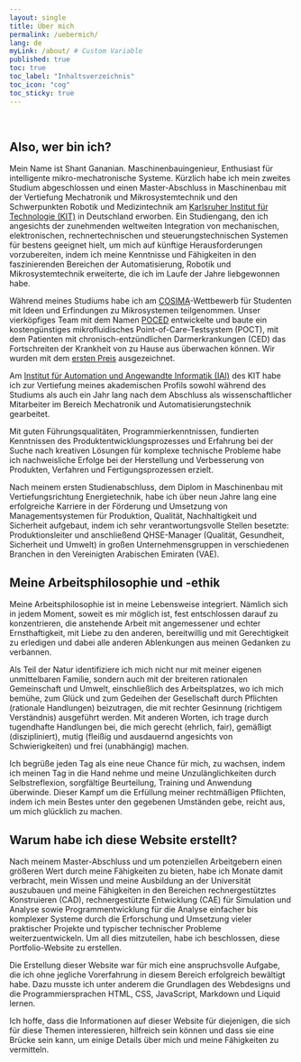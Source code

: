 ```yaml
---
layout: single
title: Über mich
permalink: /uebermich/
lang: de
myLink: /about/ # Custom Variable
published: true
toc: true
toc_label: "Inhaltsverzeichnis"
toc_icon: "cog"
toc_sticky: true
---
```


<br>

<a id="section-a"></a>
## Also, wer bin ich?

Mein Name ist Shant Gananian. Maschinenbauingenieur, Enthusiast für intelligente mikro-mechatronische Systeme. Kürzlich habe ich mein zweites Studium abgeschlossen und einen Master-Abschluss in Maschinenbau mit der Vertiefung Mechatronik und Mikrosystemtechnik und den Schwerpunkten Robotik und Medizintechnik am [Karlsruher Institut für Technologie (KIT)](https://www.kit.edu/) in Deutschland erworben. Ein Studiengang, den ich angesichts der zunehmenden weltweiten Integration von mechanischen, elektronischen, rechnertechnischen und steuerungstechnischen Systemen für bestens geeignet hielt, um mich auf künftige Herausforderungen vorzubereiten, indem ich meine Kenntnisse und Fähigkeiten in den faszinierenden Bereichen der Automatisierung, Robotik und Mikrosystemtechnik erweiterte, die ich im Laufe der Jahre liebgewonnen habe.

Während meines Studiums habe ich am [COSIMA](https://www.elektronikforschung.de/foerderung/nachwuchsfoerderung/cosima)-Wettbewerb für Studenten mit Ideen und Erfindungen zu Mikrosystemen teilgenommen. Unser vierköpfiges Team mit dem Namen [POCED](https://teampoced.wixsite.com/poced) entwickelte und baute ein kostengünstiges mikrofluidisches Point-of-Care-Testsystem (POCT), mit dem Patienten mit chronisch-entzündlichen Darmerkrankungen (CED) das Fortschreiten der Krankheit von zu Hause aus überwachen können. Wir wurden mit dem [ersten Preis](https://www.cosima-mems.de/de/preistraeger/sieger-2019) ausgezeichnet.

Am [Institut für Automation und Angewandte Informatik (IAI)](https://www.iai.kit.edu/index.php) des KIT habe ich zur Vertiefung meines akademischen Profils sowohl während des Studiums als auch ein Jahr lang nach dem Abschluss als wissenschaftlicher Mitarbeiter im Bereich Mechatronik und Automatisierungstechnik gearbeitet.

Mit guten Führungsqualitäten, Programmierkenntnissen, fundierten Kenntnissen des Produktentwicklungsprozesses und Erfahrung bei der Suche nach kreativen Lösungen für komplexe technische Probleme habe ich nachweisliche Erfolge bei der Herstellung und Verbesserung von Produkten, Verfahren und Fertigungsprozessen erzielt.

Nach meinem ersten Studienabschluss, dem Diplom in Maschinenbau mit Vertiefungsrichtung Energietechnik, habe ich über neun Jahre lang eine erfolgreiche Karriere in der Förderung und Umsetzung von Managementsystemen für Produktion, Qualität, Nachhaltigkeit und Sicherheit aufgebaut, indem ich sehr verantwortungsvolle Stellen besetzte: Produktionsleiter und anschließend QHSE-Manager (Qualität, Gesundheit, Sicherheit und Umwelt) in großen Unternehmensgruppen in verschiedenen Branchen in den Vereinigten Arabischen Emiraten (VAE).


<a id="section-b"></a>
## Meine Arbeitsphilosophie und -ethik

Meine Arbeitsphilosophie ist in meine Lebensweise integriert. Nämlich sich in jedem Moment, soweit es mir möglich ist, fest entschlossen darauf zu konzentrieren, die anstehende Arbeit mit angemessener und echter Ernsthaftigkeit, mit Liebe zu den anderen, bereitwillig und mit Gerechtigkeit zu erledigen und dabei alle anderen Ablenkungen aus meinen Gedanken zu verbannen.

Als Teil der Natur identifiziere ich mich nicht nur mit meiner eigenen unmittelbaren Familie, sondern auch mit der breiteren rationalen Gemeinschaft und Umwelt, einschließlich des Arbeitsplatzes, wo ich mich bemühe, zum Glück und zum Gedeihen der Gesellschaft durch Pflichten (rationale Handlungen) beizutragen, die mit rechter Gesinnung (richtigem Verständnis) ausgeführt werden. Mit anderen Worten, ich trage durch tugendhafte Handlungen bei, die mich gerecht (ehrlich, fair), gemäßigt (diszipliniert), mutig (fleißig und ausdauernd angesichts von Schwierigkeiten) und frei (unabhängig) machen.

Ich begrüße jeden Tag als eine neue Chance für mich, zu wachsen, indem ich meinen Tag in die Hand nehme und meine Unzulänglichkeiten durch Selbstreflexion, sorgfältige Beurteilung, Training und Anwendung überwinde. Dieser Kampf um die Erfüllung meiner rechtmäßigen Pflichten, indem ich mein Bestes unter den gegebenen Umständen gebe, reicht aus, um mich glücklich zu machen.

<a id="section-c"></a>
## Warum habe ich diese Website erstellt?

Nach meinem Master-Abschluss und um potenziellen Arbeitgebern einen größeren Wert durch meine Fähigkeiten zu bieten, habe ich Monate damit verbracht, mein Wissen und meine Ausbildung an der Universität auszubauen und meine Fähigkeiten in den Bereichen rechnergestütztes Konstruieren (CAD), rechnergestützte Entwicklung (CAE) für Simulation und Analyse sowie Programmentwicklung für die Analyse einfacher bis komplexer Systeme durch die Erforschung und Umsetzung vieler praktischer Projekte und typischer technischer Probleme weiterzuentwickeln. Um all dies mitzuteilen, habe ich beschlossen, diese Portfolio-Website zu erstellen.

Die Erstellung dieser Website war für mich eine anspruchsvolle Aufgabe, die ich ohne jegliche Vorerfahrung in diesem Bereich erfolgreich bewältigt habe. Dazu musste ich unter anderem die Grundlagen des Webdesigns und die Programmiersprachen HTML, CSS, JavaScript, Markdown und Liquid lernen.

Ich hoffe, dass die Informationen auf dieser Website für diejenigen, die sich für diese Themen interessieren, hilfreich sein können und dass sie eine Brücke sein kann, um einige Details über mich und meine Fähigkeiten zu vermitteln.